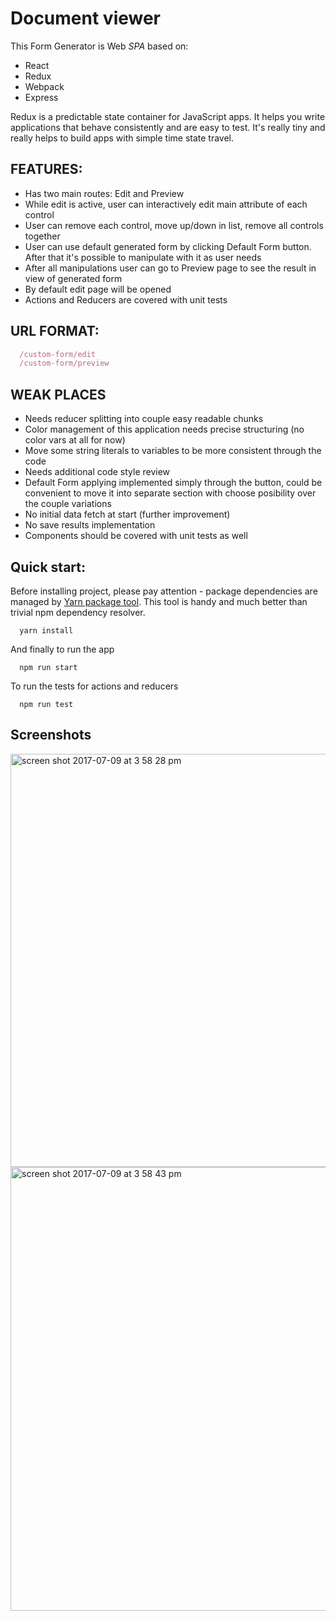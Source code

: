 # Document viewer

This Form Generator is Web *SPA* based on:
* React
* Redux
* Webpack
* Express

Redux is a predictable state container for JavaScript apps. It helps you write applications that behave consistently and are easy to test. It's really tiny and really helps to build apps with simple time state travel.

## FEATURES:

* Has two main routes: Edit and Preview
* While edit is active, user can interactively edit main attribute of each control
* User can remove each control, move up/down in list, remove all controls together
* User can use default generated form by clicking Default Form button. After that it's possible to manipulate with it as user needs
* After all manipulations user can go to Preview page to see the result in view of generated form
* By default edit page will be opened
* Actions and Reducers are covered with unit tests

## URL FORMAT:

``` javascript
  /custom-form/edit
  /custom-form/preview
```

## WEAK PLACES

* Needs reducer splitting into couple easy readable chunks
* Color management of this application needs precise structuring (no color vars at all for now)
* Move some string literals to variables to be more consistent through the code
* Needs additional code style review
* Default Form applying implemented simply through the button, could be convenient to move it into separate section with choose posibility over the couple variations
* No initial data fetch at start (further improvement)
* No save results implementation
* Components should be covered with unit tests as well

## Quick start:

Before installing project, please pay attention - package dependencies are managed by [Yarn package tool](https://yarnpkg.com/lang/en/docs/install/). This tool is handy and much better than trivial npm dependency resolver.

```
  yarn install

```
And finally to run the app
```
  npm run start
```

To run the tests for actions and reducers
```
  npm run test
```

## Screenshots
<img width="661" alt="screen shot 2017-07-09 at 3 58 28 pm" src="https://user-images.githubusercontent.com/3177052/27994114-895b3e02-64bf-11e7-8012-a92c7823f143.png">

<img width="710" alt="screen shot 2017-07-09 at 3 58 43 pm" src="https://user-images.githubusercontent.com/3177052/27994113-895addfe-64bf-11e7-8f1d-86c526344ebb.png">
